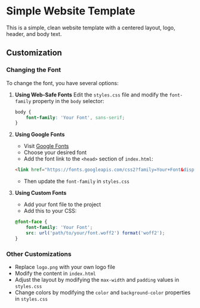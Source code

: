 # Simple Website Template

This is a simple, clean website template with a centered layout, logo, header, and body text.

## Customization

### Changing the Font

To change the font, you have several options:

1. **Using Web-Safe Fonts**
   Edit the `styles.css` file and modify the `font-family` property in the `body` selector:
   ```css
   body {
       font-family: 'Your Font', sans-serif;
   }
   ```

2. **Using Google Fonts**
   - Visit [Google Fonts](https://fonts.google.com/)
   - Choose your desired font
   - Add the font link to the `<head>` section of `index.html`:
   ```html
   <link href="https://fonts.googleapis.com/css2?family=Your+Font&display=swap" rel="stylesheet">
   ```
   - Then update the `font-family` in `styles.css`

3. **Using Custom Fonts**
   - Add your font file to the project
   - Add this to your CSS:
   ```css
   @font-face {
       font-family: 'Your Font';
       src: url('path/to/your/font.woff2') format('woff2');
   }
   ```

### Other Customizations

- Replace `logo.png` with your own logo file
- Modify the content in `index.html`
- Adjust the layout by modifying the `max-width` and `padding` values in `styles.css`
- Change colors by modifying the `color` and `background-color` properties in `styles.css` 